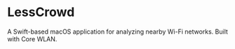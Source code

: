 # LessCrowd
A Swift-based macOS application for analyzing nearby Wi-Fi networks. Built with Core WLAN.
